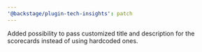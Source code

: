 ```yaml
---
'@backstage/plugin-tech-insights': patch
---
```


Added possibility to pass customized title and description for the scorecards instead of using hardcoded ones.
